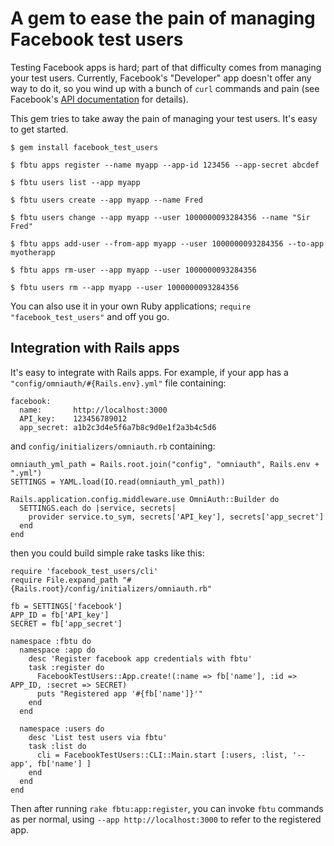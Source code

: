# A gem to ease the pain of managing Facebook test users

Testing Facebook apps is hard; part of that difficulty comes from
managing your test users. Currently, Facebook's "Developer" app
doesn't offer any way to do it, so you wind up with a bunch of `curl`
commands and pain (see Facebook's [API
documentation](https://developers.facebook.com/docs/test_users/) for
details).

This gem tries to take away the pain of managing your test users. It's
easy to get started.

`$ gem install facebook_test_users`

`$ fbtu apps register --name myapp --app-id 123456 --app-secret abcdef`

`$ fbtu users list --app myapp`

`$ fbtu users create --app myapp --name Fred`

`$ fbtu users change --app myapp --user 1000000093284356 --name "Sir Fred"`

`$ fbtu apps add-user --from-app myapp --user 1000000093284356 --to-app myotherapp`

`$ fbtu apps rm-user --app myapp --user 1000000093284356`

`$ fbtu users rm --app myapp --user 1000000093284356`

You can also use it in your own Ruby applications; `require
"facebook_test_users"` and off you go.

## Integration with Rails apps

It's easy to integrate with Rails apps.  For example, if your app has
a `"config/omniauth/#{Rails.env}.yml"` file containing:

    facebook:
      name:       http://localhost:3000
      API_key:    123456789012
      app_secret: a1b2c3d4e5f6a7b8c9d0e1f2a3b4c5d6

and `config/initializers/omniauth.rb` containing:

    omniauth_yml_path = Rails.root.join("config", "omniauth", Rails.env + ".yml")
    SETTINGS = YAML.load(IO.read(omniauth_yml_path))

    Rails.application.config.middleware.use OmniAuth::Builder do
      SETTINGS.each do |service, secrets|
        provider service.to_sym, secrets['API_key'], secrets['app_secret']
      end
    end

then you could build simple rake tasks like this:

    require 'facebook_test_users/cli'
    require File.expand_path "#{Rails.root}/config/initializers/omniauth.rb"

    fb = SETTINGS['facebook']
    APP_ID = fb['API_key']
    SECRET = fb['app_secret']

    namespace :fbtu do
      namespace :app do
        desc 'Register facebook app credentials with fbtu'
        task :register do
          FacebookTestUsers::App.create!(:name => fb['name'], :id => APP_ID, :secret => SECRET)
          puts "Registered app '#{fb['name']}'"
        end
      end

      namespace :users do
        desc 'List test users via fbtu'
        task :list do
          cli = FacebookTestUsers::CLI::Main.start [:users, :list, '--app', fb['name'] ]
        end
      end
    end

Then after running `rake fbtu:app:register`, you can invoke `fbtu`
commands as per normal, using `--app http://localhost:3000` to refer
to the registered app.
